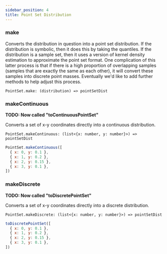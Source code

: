 ```yaml
---
sidebar_position: 4
title: Point Set Distribution
---
```


### make

Converts the distribution in question into a point set distribution. If the distribution is symbolic, then it does this by taking the quantiles. If the distribution is a sample set, then it uses a version of kernel density estimation to approximate the point set format. One complication of this latter process is that if there is a high proportion of overlapping samples (samples that are exactly the same as each other), it will convert these samples into discrete point masses. Eventually we'd like to add further methods to help adjust this process.


```
PointSet.make: (distribution) => pointSetDist
```

### makeContinuous

**TODO: Now called "toContinuousPointSet"**

Converts a set of x-y coordinates directly into a continuous distribution.

```
PointSet.makeContinuous: (list<{x: number, y: number}>) => pointSetDist
```

```javascript
PointSet.makeContinuous([
  { x: 0, y: 0.1 },
  { x: 1, y: 0.2 },
  { x: 2, y: 0.15 },
  { x: 3, y: 0.1 },
])
```

### makeDiscrete
**TODO: Now called "toDiscretePointSet"**

Converts a set of x-y coordinates directly into a discrete distribution.

```
PointSet.makeDiscrete: (list<{x: number, y: number}>) => pointSetDist
```

```javascript
toDiscretePointSet([
  { x: 0, y: 0.1 },
  { x: 1, y: 0.2 },
  { x: 2, y: 0.15 },
  { x: 3, y: 0.1 },
])
```
